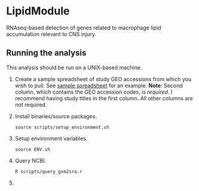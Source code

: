 # LipidModule

RNAseq-based detection of genes related to macrophage lipid accumulation relevant to CNS injury.

## Running the analysis

This analysis should be run on a UNIX-based machine.

1. Create a sample spreadsheet of study GEO accessions from which you wish to pull. See [sample spreadsheet](data/samples_sheet.csv) for an example. **Note**: Second column, which contains the GEO accession codes, is *required*. I recommend having study titles in the first column. All other columns are not required.

1. Install binaries/source packages.
    ```
    source scripts/setup_environment.sh
    ```
1. Setup environment variables.
    ```
    source ENV.sh
    ```   
1. Query NCBI.
    ```
    R scripts/query_gsm2sra.r
    ```
1.

